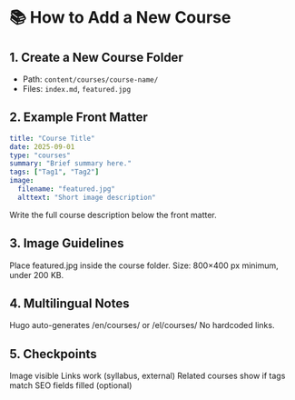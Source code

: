 # 📚 How to Add a New Course

## 1. Create a New Course Folder

- Path: `content/courses/course-name/`
- Files: `index.md`, `featured.jpg`

## 2. Example Front Matter

```yaml
title: "Course Title"
date: 2025-09-01
type: "courses"
summary: "Brief summary here."
tags: ["Tag1", "Tag2"]
image:
  filename: "featured.jpg"
  alttext: "Short image description"
```

Write the full course description below the front matter.

## 3. Image Guidelines

Place featured.jpg inside the course folder.
Size: 800×400 px minimum, under 200 KB.

## 4. Multilingual Notes

Hugo auto-generates /en/courses/ or /el/courses/
No hardcoded links.
## 5. Checkpoints

Image visible
Links work (syllabus, external)
Related courses show if tags match
SEO fields filled (optional)